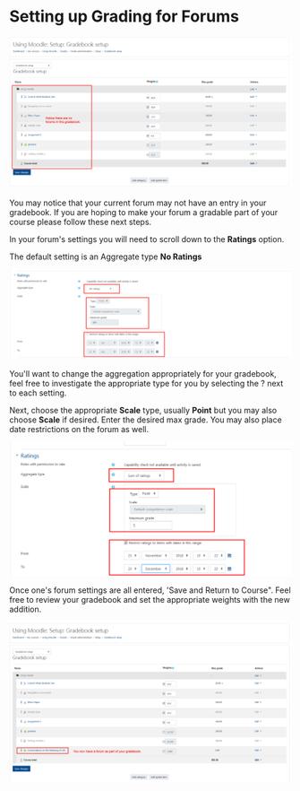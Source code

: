 # Setting up Grading for Forums

![](/assets/grading-forums-1.png)

You may notice that your current forum may not have an entry in your gradebook. If you are hoping to make your forum a gradable part of your course please follow these next steps.

In your forum's settings you will need to scroll down to the **Ratings** option.

The default setting is an Aggregate type **No Ratings**

![](/assets/grading-forums-2.png)

You'll want to change the aggregation appropriately for your gradebook, feel free to investigate the appropriate type for you by selecting the ? next to each setting.

Next, choose the appropriate **Scale** type, usually **Point** but you may also choose **Scale** if desired. Enter the desired max grade. You may also place date restrictions on the forum as well.

![](/assets/grading-forums-3.png)

Once one's forum settings are all entered, 'Save and Return to Course". Feel free to review your gradebook and set the appropriate weights with the new addition. 

![](/assets/grading-forums-4.png)
